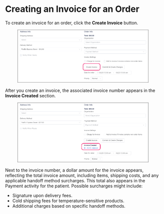 # Creating an Invoice for an Order

To create an invoice for an order, click the **Create Invoice** button.

<figure><img src="../../.gitbook/assets/Create Invoice button in the order.png" alt=""><figcaption></figcaption></figure>

After you create an invoice, the associated invoice number appears in the **Invoice Created** section.

<figure><img src="../../.gitbook/assets/Invoice Created header.png" alt=""><figcaption></figcaption></figure>

Next to the invoice number, a dollar amount for the invoice appears, reflecting the total invoice amount, including items, shipping costs, and any applicable handoff method surcharges. This total also appears in the Payment activity for the patient. Possible surcharges might include:&#x20;

* Signature upon delivery fees.
* Cold shipping fees for temperature-sensitive products.
* Additional charges based on specific handoff methods.
